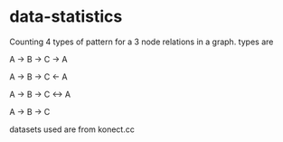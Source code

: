# data-statistics
Counting 4 types of pattern for a 3 node relations in a graph.
types are 

A -> B -> C -> A 

A -> B -> C <- A

A -> B -> C <-> A

A -> B -> C

datasets used are from konect.cc
